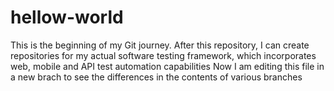 # hellow-world
This is the beginning of my Git journey. After this repository, I can create repositories for my actual software testing framework, which incorporates web, mobile and API test automation capabilities
Now I am editing this file in a new brach to see the differences in the contents of various branches

